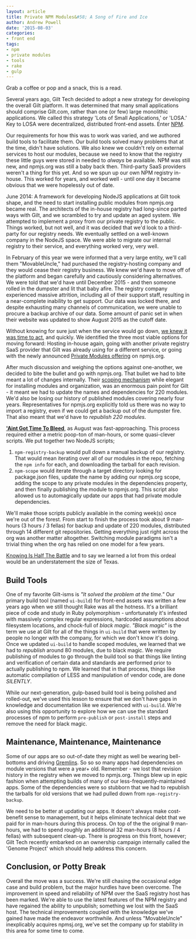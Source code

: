 ```yaml
---
layout: article
title: Private NPM Modules&#58; A Song of Fire and Ice
author: Andrew Powell
date: '2015-08-03'
categories:
- front end
tags:
- npm
- private modules
- tools
- rake
- gulp
---
```


Grab a coffee or pop and a snack, this is a read.

Several years ago, Gilt Tech decided to adopt a new strategy for developing the overall Gilt platform. It was determined that many small applications should comprise Gilt.com, rather than one (or few) large monolithic applications. We called this strategy 'Lots of Small Applications,' or 'LOSA.' Key to LOSA were decentralized, distributed front-end assets. Enter [NPM](https://www.npmjs.com/about).

Our requirements for how this was to work was varied, and we authored build tools to facilitate them. Our build tools solved many problems that at the time, didn't have solutions. We also knew we couldn't rely on external services to host our modules, because we need to know that the registry these little guys were stored in needed to *always* be available. NPM was still new, and npmjs.org was still a baby back then. Third-party SaaS providers weren't a thing for this yet. And so we spun up our own NPM registry in-house. This worked for years, and worked well - until one day it became obvious that we were hopelessly out of date.

June 2014: A framework for developing NodeJS applications at Gilt took shape, and the need to start installing public modules from npmjs.org became real. The architects of the in-house registry had long-since parted ways with Gilt, and we scrambled to try and update an aged system. We attempted to implement a proxy from our private registry to the public. Things worked, but not well, and it was decided that we'd look to a third-party for our registry needs. We eventually settled on a well-known company in the NodeJS space.  We were able to migrate our internal registry to their service, and everything worked very, very well.

In February of this year we were informed that a very large entity, we'll call them "MovableUncle," had purchased the registry-hosting company and they would cease their registry business. We knew we'd have to move off of the platform and began carefully and cautiously considering alternatives. We were told that we'd have until December 2015 - and then someone rolled in the dumpster and lit that baby afire. The registry company experienced massive attrition, including all of their support staff, resulting in a near-complete inability to get support. Our data was locked there, and despite exhausting many channels of communication, we were unable to procure a backup archive of our data. Some amount of panic set in when their website was updated to show August 2015 as the cutoff date.

Without knowing for sure just when the service would go down, [we knew it was time to act](https://www.youtube.com/watch?v=NU0PijNCEwo), and quickly. We identified the three most viable options for moving forward: Hosting in-house again, going with another private registry SaaS provider that Gilt was already using for a different service, or going with the newly announced [Private Modules offering](https://www.npmjs.com/private-modules) on npmjs.org.

After much discussion and weighing the options against one-another, we decided to bite the bullet and go with npmjs.org. That bullet we had to bite meant a lot of changes internally. Their [scoping mechanism](https://docs.npmjs.com/getting-started/scoped-packages) while elegant for installing modules and organization, was an enormous pain point for Gilt - it meant we had to update the names and dependencies for 220 modules. We'd also be losing our history of published modules covering nearly four years. Representatives for npmjs.org explicitly told us there was no way to import a registry, even if we could get a backup out of the dumpster fire. That also meant that we'd have to *republish 220 modules*.

**['Aint Got Time To Bleed](https://www.youtube.com/watch?v=w6Qhc-8cxMU)**, as August was fast-approaching. This process required either a metric poop-ton of man-hours, or some quasi-clever scripts. We put together two NodeJS scripts;

1. `npm-registry-backup` would pull down a manual backup of our registry. That would mean iterating over all of our modules in the repo, fetching the `npm info` for each, and downloading the tarball for each revision.
2. `npm-scope` would iterate through a target directory looking for package.json files, update the name by adding our npmjs.org scope, adding the scope to any private modules in the dependencies property, and then finally publishing the module to npmjs.org. This script also allowed us to automagically update our apps that had private module dependencies.

We'll make those scripts publicly available in the coming week(s) once we're out of the forest. From start to finish the process took about 9 man-hours (3 hours / 3 fellas) for backup and update of 220 modules, distributed through 14 different git repositories. Getting everything just right across the org was another matter altogether. Switching module paradigms isn't a trivial thing when the org has relied on one model for a few years.

[Knowing Is Half The Battle](https://www.youtube.com/watch?v=pele5vptVgc) and to say we learned a lot from this ordeal would be an understatement the size of Texas.

## Build Tools

One of my favorite Gilt-isms is *"It solved the problem at the time."* Our primary build tool (named `ui-build`) for front-end assets was written a few years ago when we still thought Rake was all the hotness. It's a brilliant piece of code and study in Ruby polymorphism - unfortunately it's infested with massively complex regular expressions, hardcoded assumptions about filesystem locations, and chock-full of *black magic*. *"Black magic"* is the term we use at Gilt for all of the things in `ui-build` that were written by people no longer with the company, for which we don't know it's doing. Once we updated `ui-build` to handle scoped modules, we learned that we had to *republish* around 80 modules, due to black magic. We require publishing of modules to go through the build tool so that things like linting and verification of certain data and standards are performed prior to actually publishing to npm. We learned that in that process, things like automatic compilation of LESS and manipulation of vendor code, are done *SILENTLY*.

While our next-generation, gulp-based build tool is being polished and rolled-out, we've used this lesson to ensure that we don't have gaps in knowledge and documentation like we experienced with `ui-build`. We're also using this opportunity to explore how we can use the standard processes of npm to perform `pre-publish` or `post-install` steps and remove the need for black magic.

## Maintenance, Maintenance, Maintenance

Some of our apps are so out-of-date they might as well be wearing bell-bottoms and driving [Gremlins](https://jimburgan71.files.wordpress.com/2008/04/76gremlin.jpg). So so so many apps had dependencies on module versions that were a year+ old. Remember - we lost that revision history in the registry when we moved to npmjs.org. Things blew up in epic fashion when attempting builds of many of our less-frequently-maintained apps. Some of the dependencies were so stubborn that we had to republish the tarballs for old versions that we had pulled down from `npm-registry-backup`. 

We need to be better at updating our apps. It doesn't always make cost-benefit sense to management, but it helps eliminate technical debt that we paid for in man-hours during this process. On top of the the original 9 man-hours, we had to spend roughly an additional 32 man-hours (8 hours / 4 fellas) with subsequent clean-up. There is progress on this front, however; Gilt Tech recently embarked on an ownership campaign internally called the 'Genome Project' which should help address this concern.

## Conclusion, or Potty Break

Overall the move was a success. We're still chasing the occasional edge case and build problem, but the major hurdles have been overcome. The improvement in speed and reliability of NPM over the SaaS registry host has been marked. We're able to use the latest features of the NPM registry and have regained the ability to unpublish; something we lost with the SaaS host. The technical improvements coupled with the knowledge we've gained have made the endeavor worthwhile. And unless "MovableUncle" inexplicably acquires npmsj.org, we've set the company up for stability in this area for some time to come.

